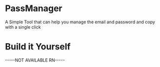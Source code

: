# PassManager
A Simple Tool that can help you manage the email and password and copy with a single click

# Build it Yourself
-----NOT AVAILABLE RN-----
